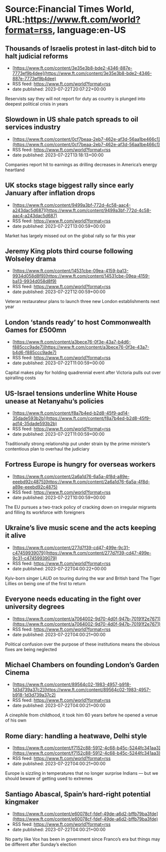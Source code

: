 # Source:Financial Times World, URL:https://www.ft.com/world?format=rss, language:en-US

## Thousands of Israelis protest in last-ditch bid to halt judicial reforms
 - [https://www.ft.com/content/3e35e3b8-bde2-4346-887e-7773ef9b4dee](https://www.ft.com/content/3e35e3b8-bde2-4346-887e-7773ef9b4dee)
 - RSS feed: https://www.ft.com/world?format=rss
 - date published: 2023-07-22T20:07:22+00:00

Reservists say they will not report for duty as country is plunged into deepest political crisis in years

## Slowdown in US shale patch spreads to oil services industry
 - [https://www.ft.com/content/0cf7beaa-2eb7-462e-af3d-56aa1be466c1](https://www.ft.com/content/0cf7beaa-2eb7-462e-af3d-56aa1be466c1)
 - RSS feed: https://www.ft.com/world?format=rss
 - date published: 2023-07-22T13:18:13+00:00

Companies report hit to earnings as drilling decreases in America’s energy heartland

## UK stocks stage biggest rally since early January after inflation drops
 - [https://www.ft.com/content/9499a3bf-772d-4c58-aac4-a243dac5d687](https://www.ft.com/content/9499a3bf-772d-4c58-aac4-a243dac5d687)
 - RSS feed: https://www.ft.com/world?format=rss
 - date published: 2023-07-22T13:00:59+00:00

Market has largely missed out on the global rally so far this year

## Jeremy King plots third course following Wolseley drama
 - [https://www.ft.com/content/14531cbe-09ea-4159-ba13-9934d058d8f9](https://www.ft.com/content/14531cbe-09ea-4159-ba13-9934d058d8f9)
 - RSS feed: https://www.ft.com/world?format=rss
 - date published: 2023-07-22T12:00:59+00:00

Veteran restaurateur plans to launch three new London establishments next year

## London ‘stands ready’ to host Commonwealth Games for £500mn
 - [https://www.ft.com/content/a3bece76-0f3e-43a7-b4d6-f885ccc9ade7](https://www.ft.com/content/a3bece76-0f3e-43a7-b4d6-f885ccc9ade7)
 - RSS feed: https://www.ft.com/world?format=rss
 - date published: 2023-07-22T11:00:59+00:00

Capital makes play for holding quadrennial event after Victoria pulls out over spiralling costs

## US-Israel tensions underline White House unease at Netanyahu’s policies
 - [https://www.ft.com/content/f8a7b4ed-b2d8-45f9-ad14-35dade593b2b](https://www.ft.com/content/f8a7b4ed-b2d8-45f9-ad14-35dade593b2b)
 - RSS feed: https://www.ft.com/world?format=rss
 - date published: 2023-07-22T11:00:59+00:00

Traditionally strong relationship put under strain by the prime minister’s contentious plan to overhaul the judiciary

## Fortress Europe is hungry for overseas workers
 - [https://www.ft.com/content/2a6a1d76-6a5a-4f8d-a89e-eeebd92c4875](https://www.ft.com/content/2a6a1d76-6a5a-4f8d-a89e-eeebd92c4875)
 - RSS feed: https://www.ft.com/world?format=rss
 - date published: 2023-07-22T10:00:59+00:00

The EU pursues a two-track policy of cracking down on irregular migrants and filling its workforce with foreigners

## Ukraine’s live music scene and the acts keeping it alive
 - [https://www.ft.com/content/277d7f39-cd47-499e-9c31-c47459939079](https://www.ft.com/content/277d7f39-cd47-499e-9c31-c47459939079)
 - RSS feed: https://www.ft.com/world?format=rss
 - date published: 2023-07-22T04:00:22+00:00

Kyiv-born singer LAUD on touring during the war and British band The Tiger Lillies on being one of the first to return

## Everyone needs educating in the fight over university degrees
 - [https://www.ft.com/content/a7064002-9d70-4d0f-947b-70191f2e7671](https://www.ft.com/content/a7064002-9d70-4d0f-947b-70191f2e7671)
 - RSS feed: https://www.ft.com/world?format=rss
 - date published: 2023-07-22T04:00:21+00:00

Political confusion over the purpose of these institutions means the obvious fixes are being neglected

## Michael Chambers on founding London’s Garden Cinema
 - [https://www.ft.com/content/89564c02-1983-4957-b918-1d3d739a37c2](https://www.ft.com/content/89564c02-1983-4957-b918-1d3d739a37c2)
 - RSS feed: https://www.ft.com/world?format=rss
 - date published: 2023-07-22T04:00:21+00:00

A cinephile from childhood, it took him 60 years before he opened a venue of his own

## Rome diary: handling a heatwave, Delhi style
 - [https://www.ft.com/content/f7152c88-5912-4c68-b45c-5244fc341aa3](https://www.ft.com/content/f7152c88-5912-4c68-b45c-5244fc341aa3)
 - RSS feed: https://www.ft.com/world?format=rss
 - date published: 2023-07-22T04:00:21+00:00

Europe is sizzling in temperatures that no longer surprise Indians — but we should beware of getting used to extremes

## Santiago Abascal, Spain’s hard-right potential kingmaker
 - [https://www.ft.com/content/e60078cf-fdef-49de-a6d2-bffb79ba3fde](https://www.ft.com/content/e60078cf-fdef-49de-a6d2-bffb79ba3fde)
 - RSS feed: https://www.ft.com/world?format=rss
 - date published: 2023-07-22T04:00:21+00:00

No party like Vox has been in government since Franco’s era but things may be different after Sunday’s election

